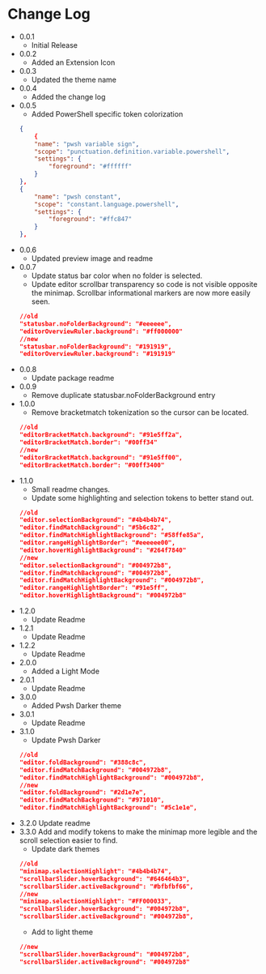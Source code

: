 # Change Log

- 0.0.1
    - Initial Release
- 0.0.2
    - Added an Extension Icon
- 0.0.3
    - Updated the theme name
- 0.0.4
    - Added the change log
- 0.0.5
    - Added PowerShell specific token colorization
    ```json
    {
        {
        "name": "pwsh variable sign",
        "scope": "punctuation.definition.variable.powershell",
        "settings": {
            "foreground": "#ffffff"
        }
    },
    {
        "name": "pwsh constant",
        "scope": "constant.language.powershell",
        "settings": {
            "foreground": "#ffc847"
        }
    },
     ```
- 0.0.6
    - Updated preview image and readme
- 0.0.7
    - Update status bar color when no folder is selected.
    - Update editor scrollbar transparency so code is not visible opposite the minimap. Scrollbar informational markers are now more easily seen.
    ```json
    //old
    "statusbar.noFolderBackground": "#eeeeee",
    "editorOverviewRuler.background": "#ff000000"
    //new
    "statusbar.noFolderBackground": "#191919",
    "editorOverviewRuler.background": "#191919"
    ```
- 0.0.8
    - Update package readme
- 0.0.9
    - Remove duplicate statusbar.noFolderBackground entry
- 1.0.0
    - Remove bracketmatch tokenization so the cursor can be located.
    ```json
    //old
	"editorBracketMatch.background": "#91e5ff2a",
	"editorBracketMatch.border": "#00ff34"
    //new
    "editorBracketMatch.background": "#91e5ff00",
	"editorBracketMatch.border": "#00ff3400"
    ```
- 1.1.0
    - Small readme changes.
    - Update some highlighting and selection tokens to better stand out.
    ```json
    //old
    "editor.selectionBackground": "#4b4b4b74",
    "editor.findMatchBackground": "#5b6c82",
    "editor.findMatchHighlightBackground": "#58ffe85a",
	"editor.rangeHighlightBorder": "#eeeeee00",
	"editor.hoverHighlightBackground": "#264f7840"
    //new
    "editor.selectionBackground": "#004972b8",
    "editor.findMatchBackground": "#004972b8",
    "editor.findMatchHighlightBackground": "#004972b8",
    "editor.rangeHighlightBorder": "#91e5ff",
    "editor.hoverHighlightBackground": "#004972b8"
    ```
- 1.2.0
    - Update Readme
- 1.2.1
    - Update Readme
- 1.2.2
    - Update Readme
- 2.0.0
    - Added a Light Mode
- 2.0.1
    - Update Readme
- 3.0.0
    - Added Pwsh Darker theme
- 3.0.1
    - Update Readme
- 3.1.0
    - Update Pwsh Darker
    ```json
    //old
    "editor.foldBackground": "#388c8c",
    "editor.findMatchBackground": "#004972b8",
    "editor.findMatchHighlightBackground": "#004972b8",
    //new
    "editor.foldBackground": "#2d1e7e",
    "editor.findMatchBackground": "#971010",
    "editor.findMatchHighlightBackground": "#5c1e1e",
    ```
- 3.2.0 Update readme
- 3.3.0 Add and modify tokens to make the minimap more legible and the scroll selection easier to find.
    - Update dark themes
    ```json
    //old
    "minimap.selectionHighlight": "#4b4b4b74",
    "scrollbarSlider.hoverBackground": "#646464b3",
    "scrollbarSlider.activeBackground": "#bfbfbf66",
    //new
    "minimap.selectionHighlight": "#FF000033",
    "scrollbarSlider.hoverBackground": "#004972b8",
    "scrollbarSlider.activeBackground": "#004972b8",
    ```
    - Add to light theme
    ```json
    //new
    "scrollbarSlider.hoverBackground": "#004972b8",
    "scrollbarSlider.activeBackground": "#004972b8"
    ```